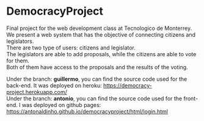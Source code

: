 # DemocracyProject
Final project for the web development class at Tecnologico de Monterrey.  
We present a web system that has the objective of connecting citizens and legislators.   
There are two type of users: citizens and legislator.  
The legislators are able to add proposals, while the citizens are able to vote for them.  
Both of them have access to the proposals and the results of the voting.  

Under the branch: **guillermo**, you can find the source code used for the back-end. It was deployed on heroku: https://democracy-project.herokuapp.com/  
Under the branch: **antonio**, you can find the source code used for the front-end. I was deployed on github pages: https://antonaldinho.github.io/democracyproject/html/login.html  
